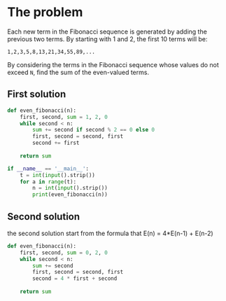 # The problem

Each new term in the Fibonacci sequence is generated by adding the previous two terms. By starting with 1 and 2, the first 10 terms will be:

```
1,2,3,5,8,13,21,34,55,89,...
```

By considering the terms in the Fibonacci sequence whose values do not exceed `N`, find the sum of the even-valued terms.

## First solution

```python
def even_fibonacci(n):  
    first, second, sum = 1, 2, 0
    while second < n:
        sum += second if second % 2 == 0 else 0
        first, second = second, first
        second += first
        
    return sum

if __name__ == '__main__':
    t = int(input().strip())
    for a in range(t):
        n = int(input().strip())
        print(even_fibonacci(n))

```

## Second solution
the second solution start from the formula that
E(n) = 4*E(n-1) + E(n-2)

```python
def even_fibonacci(n):  
    first, second, sum = 0, 2, 0
    while second < n:
        sum += second
        first, second = second, first
        second = 4 * first + second
        
    return sum
```